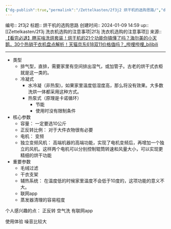 ```yaml
---
{"dg-publish":true,"permalink":"/Zettelkasten/2f3j2 烘干机的选购思路/","dgPassFrontmatter":true}
---
```


编号:: 2f3j2
标题:: 烘干机的选购思路
创建时间:: 2024-01-09 14:59
up:: [[Zettelkasten/2f3j 洗衣机选购的注意事项\|2f3j 洗衣机选购的注意事项]]
来源:: [【看完必退】瞎买啥洗烘套装！烘干机的21个功能你搞懂了吗？海尔美的小天鹅，30个热销干衣机盘点解析！天猫京东618双11价格值吗？_哔哩哔哩_bilibili](https://www.bilibili.com/video/BV1ce4y1t7eG/?spm_id_from=333.788)

---

- 类型
	- 排气型，直排，需要家里有空间排出湿气，或加管子。古老的烘干式衣柜就是这一类的。
	- 冷凝式
		- 水冷凝（非热泵)，如果家里温度低湿度高，那么将没有效果。大多数洗烘一体都采用这种方式。
		- 热泵式（原理是卡诺循环）
			- 节能
			- 使用时没有限制条件
- 核心参数
	- 容量： 一定要选10公斤
	- 正反转比例： 对于大件衣物很有必要
	- 电机： 变频
	- 独立变频风机： 高端机器的高端功能，实现了电机变频后，再增加一个独立的风机。这样两个电机可以分别控制辊筒转速和风量大小，可以实现更精细的烘干功能
- 重要参数
	- 毛绒过滤
	- 干衣支架
	- 辅热系统： 在温度低的时候家里温度不会低于10度的，这项功能的意义不大。
	- 联网app
	- 蒸发器清理的容易程度

个人感兴趣的点：
正反转 
空气洗
有联网app

使用体验
噪音比较大

